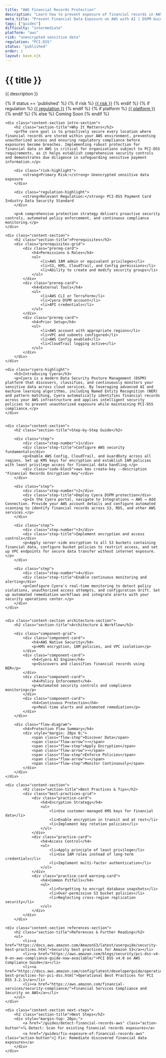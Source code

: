 ```yaml
---
title: "AWS Financial Records Protection"
description: "Learn how to prevent exposure of financial records in AWS environments. Follow step-by-step guidance for PCI-DSS compliance."
meta_title: "Prevent Financial Data Exposure on AWS with AI | DSPM Guide"
tags: ["guides"]
difficulty: "intermediate"
platform: "aws"
risk: "unencrypted sensitive data"
regulation: "PCI-DSS"
status: "published"
order: 1
layout: base.njk
---
```


<div class="container">
    <div class="header">
        <h1>{{ title }}</h1>
        <p>{{ description }}</p>
        <div class="guide-tags-container">
			<div class="guide-tags-wrapper">
		    {% if status == 'published' %}
		        {% if risk %}
		        <a href="/risk/{{ risk | downcase | replace: ' ', '-' }}/" class="guide-tag risk">{{ risk }}</a>
		        {% endif %}
		        {% if regulation %}
		        <a href="/regulation/{{ regulation | downcase | replace: ' ', '-' }}/" class="guide-tag regulation">{{ regulation }}</a>
		        {% endif %}
		        {% if platform %}
		        <a href="/platforms/{{ platform | downcase | replace: ' ', '-' }}/" class="guide-tag platform">{{ platform }}</a>
		        {% endif %}
		    {% else %}
		        <span class="guide-tag coming-soon">Coming Soon</span>
		    {% endif %}
		</div>
		</div>
    </div>

    <div class="content-section intro-section">
        <h2 class="section-title">Why It Matters</h2>
        <p>The core goal is to proactively secure every location where financial records are stored within your AWS environment, preventing unauthorized access and ensuring regulatory compliance before exposures become breaches. Implementing robust protection for financial data in AWS is critical for organizations subject to PCI-DSS requirements, as it helps establish comprehensive security controls and demonstrates due diligence in safeguarding sensitive payment information.</p>
        
        <div class="risk-highlight">
            <strong>Primary Risk:</strong> Unencrypted sensitive data exposure
        </div>
        
        <div class="regulation-highlight">
            <strong>Relevant Regulation:</strong> PCI-DSS Payment Card Industry Data Security Standard
        </div>
        
        <p>A comprehensive protection strategy delivers proactive security controls, automated policy enforcement, and continuous compliance monitoring.</p>
    </div>

    <div class="content-section">
        <h2 class="section-title">Prerequisites</h2>
        <div class="prerequisites-grid">
            <div class="prereq-card">
                <h4>Permissions & Roles</h4>
                <ul>
                    <li>AWS IAM admin or equivalent privileges</li>
                    <li>S3, KMS, CloudTrail, and Config permissions</li>
                    <li>Ability to create and modify security groups</li>
                </ul>
            </div>
            <div class="prereq-card">
                <h4>External Tools</h4>
                <ul>
                    <li>AWS CLI or Terraform</li>
                    <li>Cyera DSPM account</li>
                    <li>API credentials</li>
                </ul>
            </div>
            <div class="prereq-card">
                <h4>Prior Setup</h4>
                <ul>
                    <li>AWS account with appropriate regions</li>
                    <li>VPC and subnets configured</li>
                    <li>AWS Config enabled</li>
                    <li>CloudTrail logging active</li>
                </ul>
            </div>
        </div>
    </div>
	
    <div class="cyera-highlight">
        <h3>Introducing Cyera</h3>
        <p>Cyera is a modern Data Security Posture Management (DSPM) platform that discovers, classifies, and continuously monitors your sensitive data across cloud services. By leveraging advanced AI and machine learning algorithms, including Named Entity Recognition (NER) and pattern matching, Cyera automatically identifies financial records across your AWS infrastructure and applies intelligent security policies to prevent unauthorized exposure while maintaining PCI-DSS compliance.</p>
    </div>
	

    <div class="content-section">
        <h2 class="section-title">Step-by-Step Guide</h2>
        
        <div class="step">
            <div class="step-number">1</div>
            <div class="step-title">Configure AWS security fundamentals</div>
            <p>Enable AWS Config, CloudTrail, and GuardDuty across all regions. Set up KMS keys for encryption and establish IAM policies with least privilege access for financial data handling.</p>
            <div class="code-block">aws kms create-key --description "Financial Records Encryption Key"</div>
        </div>

        <div class="step">
            <div class="step-number">2</div>
            <div class="step-title">Deploy Cyera DSPM protection</div>
            <p>In the Cyera portal, navigate to Integrations → AWS → Add Connection. Provide your AWS account details and configure automated scanning to identify financial records across S3, RDS, and other AWS services.</p>
        </div>

        <div class="step">
            <div class="step-number">3</div>
            <div class="step-title">Implement encryption and access controls</div>
            <p>Apply server-side encryption to all S3 buckets containing financial data, configure bucket policies to restrict access, and set up VPC endpoints for secure data transfer without internet exposure.</p>
        </div>

        <div class="step">
            <div class="step-number">4</div>
            <div class="step-title">Enable continuous monitoring and alerting</div>
            <p>Configure Cyera's real-time monitoring to detect policy violations, unauthorized access attempts, and configuration drift. Set up automated remediation workflows and integrate alerts with your security operations center.</p>
        </div>
    </div>


    <div class="content-section architecture-section">
        <h2 class="section-title">Architecture & Workflow</h2>
        
        <div class="component-grid">
            <div class="component-card">
                <h4>AWS Native Security</h4>
                <p>KMS encryption, IAM policies, and VPC isolation</p>
            </div>
            <div class="component-card">
                <h4>Cyera AI Engine</h4>
                <p>Discovers and classifies financial records using NER</p>
            </div>
            <div class="component-card">
                <h4>Policy Enforcement</h4>
                <p>Automated security controls and compliance monitoring</p>
            </div>
            <div class="component-card">
                <h4>Continuous Protection</h4>
                <p>Real-time alerts and automated remediation</p>
            </div>
        </div>

        <div class="flow-diagram">
            <h4>Protection Flow Summary</h4>
            <div style="margin: 20px 0;">
                <span class="flow-step">Discover Data</span>
                <span class="flow-arrow">→</span>
                <span class="flow-step">Apply Encryption</span>
                <span class="flow-arrow">→</span>
                <span class="flow-step">Enforce Policies</span>
                <span class="flow-arrow">→</span>
                <span class="flow-step">Monitor Continuously</span>
            </div>
        </div>
    </div>

	<div class="content-section">
	        <h2 class="section-title">Best Practices & Tips</h2>
	        <div class="best-practices-grid">
	            <div class="practice-card">
	                <h4>Encryption Strategy</h4>
	                <ul>
	                    <li>Use customer-managed KMS keys for financial data</li>
	                    <li>Enable encryption in transit and at rest</li>
	                    <li>Implement key rotation policies</li>
	                </ul>
	            </div>
	            <div class="practice-card">
	                <h4>Access Control</h4>
	                <ul>
	                    <li>Apply principle of least privilege</li>
	                    <li>Use IAM roles instead of long-term credentials</li>
	                    <li>Implement multi-factor authentication</li>
	                </ul>
	            </div>
	            <div class="practice-card warning-card">
	                <h4>Common Pitfalls</h4>
	                <ul>
	                    <li>Forgetting to encrypt database snapshots</li>
	                    <li>Over-permissive S3 bucket policies</li>
	                    <li>Neglecting cross-region replication security</li>
	                </ul>
	            </div>
	        </div>
	    </div>

    <div class="content-section references-section">
        <h2 class="section-title">References & Further Reading</h2>
        <ul>
            <li><a href="https://docs.aws.amazon.com/AmazonS3/latest/userguide/security-best-practices.html">Security best practices for Amazon S3</a></li>
            <li><a href="https://aws.amazon.com/blogs/security/pci-dss-v4-0-on-aws-compliance-guide-now-available/">PCI DSS v4.0 on AWS Compliance Guide</a></li>
            <li><a href="https://docs.aws.amazon.com/config/latest/developerguide/operational-best-practices-for-pci-dss.html">Operational Best Practices for PCI DSS 3.2.1</a></li>
            <li><a href="https://aws.amazon.com/financial-services/security-compliance/">Financial Services Compliance and Security on AWS</a></li>
        </ul>
    </div>

    <div class="content-section next-steps">
        <h2 class="section-title">Next Steps</h2>
        <div style="margin-top: 20px;">
            <a href="/guides/detect-financial-records-aws" class="action-button">🔍 Detect: Scan for existing financial records exposures</a>
            <a href="/guides/fix-exposure-of-financial-records-aws" class="action-button">🔧 Fix: Remediate discovered financial data exposures</a>
        </div>
    </div>
</div>